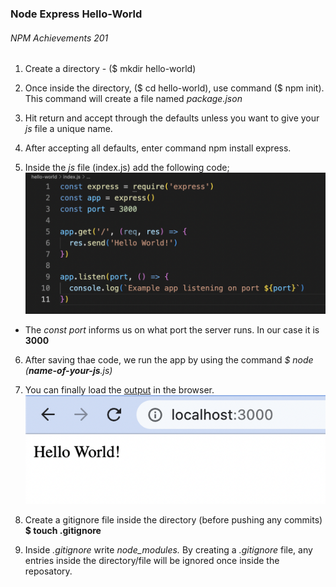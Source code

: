 ### **Node Express Hello-World**
###### NPM Achievements 201

1. Create a directory - ($ mkdir hello-world)

2. Once inside the directory, ($ cd hello-world), use command ($ npm init). This command will create a file named *package.json*

3. Hit return and accept through the defaults unless you want to give your *js* file a unique name.

4. After accepting all defaults, enter command npm install express.

5. Inside the *js* file (index.js) add the following code;
![](/screencaps/js-code.png)
* The *const port* informs us on what port the server runs. In our case it is **3000**

6. After saving thae code, we run the app by using the command *$ node (**name-of-your-js**.js)*

7. You can finally load the [output](http://localhost:3000/) in the browser. [](**http://localhost:3000/**)
![](/screencaps/hello-world.png)

8. Create a gitignore file inside the directory (before pushing any commits) **$ touch .gitignore**

9. Inside *.gitignore* write *node_modules.* By creating a *.gitignore* file, any entries inside the directory/file will be ignored once inside the reposatory.